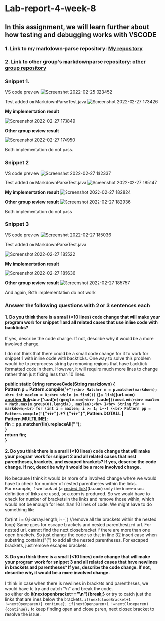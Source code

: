 # Lab-report-4-week-8

## In this assignment, we will learn further about how testing and debugging works with VSCODE

### 1. Link to my markdown-parse repository: [My repository](https://github.com/stopdatkimmy/markdown-parse)

### 2. Link to other group's markdownparse repository: [other group repository](https://github.com/TheZenMasterz/markdown-parse)

### Snippet 1.
VS code preview
![Screenshot 2022-02-25 023452](https://user-images.githubusercontent.com/61016872/155700570-f1a81c7e-9b52-4592-85d7-1b76f939a345.png)

Test added on MarkdownParseTest.java
![Screenshot 2022-02-27 173426](https://user-images.githubusercontent.com/61016872/155910348-9e679d4d-31dc-453a-888d-35ce29c570a4.png)

**My implementation result**

![Screenshot 2022-02-27 173849](https://user-images.githubusercontent.com/61016872/155910580-d7abbdf9-d474-4064-91d9-4e6a8be6238c.png)

**Other group review result**

![Screenshot 2022-02-27 174950](https://user-images.githubusercontent.com/61016872/155911376-b1e955dd-fdf4-44e0-b368-e823da29bf82.png)

Both implementation do not pass.

### Snippet 2
VS code preview
![Screenshot 2022-02-27 182337](https://user-images.githubusercontent.com/61016872/155913884-9afa2894-b6d6-41a7-af68-8427bf8f9083.png)

Test added on MarkdownParseTest.java
![Screenshot 2022-02-27 185147](https://user-images.githubusercontent.com/61016872/155916128-7bda4897-d991-4070-a3b0-68b6f77dd24a.png)


**My implementation result**
![Screenshot 2022-02-27 182824](https://user-images.githubusercontent.com/61016872/155914159-6bc2d533-4b88-435b-8355-db088c01f778.png)

**Other group review result**
![Screenshot 2022-02-27 182936](https://user-images.githubusercontent.com/61016872/155914247-5cfcfcb2-713f-415d-a1df-96d162c02043.png)

Both implementation do not pass

### Snippet 3

VS code preview
![Screenshot 2022-02-27 185036](https://user-images.githubusercontent.com/61016872/155916033-07bf348b-0c4d-4661-8370-6c7e8306e084.png)

Test added on MarkdownParseTest.java

![Screenshot 2022-02-27 185522](https://user-images.githubusercontent.com/61016872/155916450-78a6ec5b-5047-4af8-bd1f-32d447c942ed.png)

**My implementation result**

![Screenshot 2022-02-27 185636](https://user-images.githubusercontent.com/61016872/155916584-c18d4256-0c6a-48ec-8d13-700554ddd77a.png)

**Other group review result**
![Screenshot 2022-02-27 185757](https://user-images.githubusercontent.com/61016872/155916722-0683325a-bdbf-44bc-9d5a-027e89c0ac39.png)

And again, Both implementation do not work



### Answer the following questions with 2 or 3 sentences each

#### 1. Do you think there is a small (<10 lines) code change that will make your program work for snippet 1 and all related cases that use inline code with backticks? 
If yes, describe the code change. If not, describe why it would be a more involved change.

I do not think that there could be a small code change for it to work for snippet 1 with inline ocde with backticks. One way to solve this problem would be to 
preprocess string by removing regions that have backtick formatted code in them. However, it will require much more lines to change rather than just fixing less than 10 lines.

**public static String removeCode(String markdown) {<br>
	Pattern p = Pattern.compile("`+");<br>
	Matcher m = p.matcher(markdown);<br>
	int maxlen = 0;<br>
	while (m.find())` {`[a link`](url.com)<br>
  [another link](`google.com)<br>
  [`cod[e`](google.com)<br>
  [`code]`](ucsd.edu)<br>
  maxlen = Math.max(m.group(0).length(), maxlen);<br>
	}<br>
	String fin = markdown;<br>
	for (int i = maxlen; i >= 1; i--) {<br>
		Pattern pp = Pattern.compile("`{"+i+"}.*?`{"+i+"}", Pattern.DOTALL | Pattern.MULTILINE);<br>
		fin = pp.matcher(fin).replaceAll("");<br>
	}<br>
	return fin;<br>
}**<br>

#### 2. Do you think there is a small (<10 lines) code change that will make your program work for snippet 2 and all related cases that nest parentheses, brackets, and escaped brackets? If yes, describe the code change. If not, describe why it would be a more involved change.

No because I think it would be more of a involved change where we would have to check for number of nested parentheses within the links.<br>
For example, if we look at [a [nested link](a.com)](b.com)
only the inner-most definition of links are used, so a.com is produced. So we would have to check for number of brackets in the links and remove those within, which would not
be enough for less than 10 lines of code. We might have to do something like<br>
 
for(int i = 0;i<array.length;i++){
//remove all the brackets within the nested loop}
Same goes for escape brackets and nested parenthesized url. For nested url, cannot find the next closebracket if there are more than one open brackets.
So just change the code so that in line 32 insert case when substring.contains("(") to add all the nested parentheses.
For escaped brackets, just remove escaped brackets.<br>



  
	
#### 3. Do you think there is a small (<10 lines) code change that will make your program work for snippet 3 and all related cases that have newlines in brackets and parentheses? If yes, describe the code change. If not, describe why it would be a more involved change.

I think in case when there is newlines in brackets and parentheses, we would have to try and catch "\n" and break the code.<br> 
so either do **if(nextopenbracket=="\n"){break;}** or try to catch just the links that are lines below the brackets.
`if(nextcloseBracket+1 !=nextOpenparen){
continue};
if(nextOpenparen+1 !=nextCloseparen){continue};`
to keep finding open and close paren, next closed bracket to resolve the issue.









